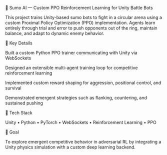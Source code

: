 🧠 Sumo AI — Custom PPO Reinforcement Learning for Unity Battle Bots

This project trains Unity-based sumo bots to fight in a circular arena using a custom Proximal Policy Optimization (PPO) implementation.
Agents learn entirely through trial and error to push opponents out of the ring, maintain balance, and adapt to dynamic enemy behavior.

🎯 Key Details

Built a custom Python PPO trainer communicating with Unity via WebSockets

Designed an extensible multi-agent training loop for competitive reinforcement learning

Implemented custom reward shaping for aggression, positional control, and survival

Demonstrated emergent strategies such as flanking, countering, and sustained pushing

🧩 Tech Stack

Unity • Python • PyTorch • WebSockets • Reinforcement Learning • PPO

🚀 Goal

To explore emergent competitive behavior in adversarial RL by integrating a Unity physics simulation with a custom deep learning backend.
